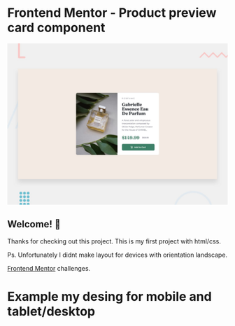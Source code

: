 # Frontend Mentor - Product preview card component

![Design preview for the Product preview card component coding challenge](./design/desktop-preview.jpg)

## Welcome! 👋

Thanks for checking out this project. This is my first project with html/css.

Ps. Unfortunately I didnt make layout for devices with orientation landscape. 


[Frontend Mentor](https://www.frontendmentor.io) challenges.

# Example my desing for mobile and tablet/desktop


